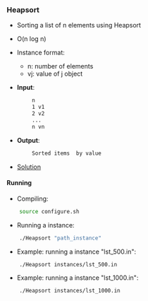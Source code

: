 ### Heapsort
- Sorting a list of n elements using Heapsort 
- O(n log n)

- Instance format:
    - n: number of elements
    - vj: value of j object

- **Input**:
````bash
        n
        1 v1
        2 v2
        ...
        n vn
````
- **Output**:
````bash
        Sorted items  by value
````

- [Solution](Heapsort.cpp)

#### Running
- Compiling:
````bash
    source configure.sh
````

- Running a instance:
````bash
    ./Heapsort "path_instance"
````

- Example: running a instance "lst_500.in":
````bash
    ./Heapsort instances/lst_500.in
````

- Example: running a instance "lst_1000.in":
````bash
    ./Heapsort instances/lst_1000.in
````
